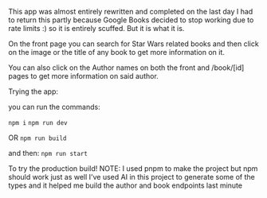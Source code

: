 This app was almost entirely rewritten and completed on the last day I had to return this partly because Google Books decided to stop working due to rate limits :) so it is entirely scuffed. But it is what it is.

On the front page you can search for Star Wars related books and then click on the image or the title of any book to get more information on it.

You can also click on the Author names on both the front and /book/[id] pages to get more information on said author.

Trying the app:

you can run the commands:

```npm i```
```npm run dev ```


OR
```npm run build```

and then: 
```npm run start```

To try the production build!
NOTE: I used pnpm to make the project but npm should work just as well
I've used AI in this project to generate some of the types and it helped me build the author and book endpoints last minute
